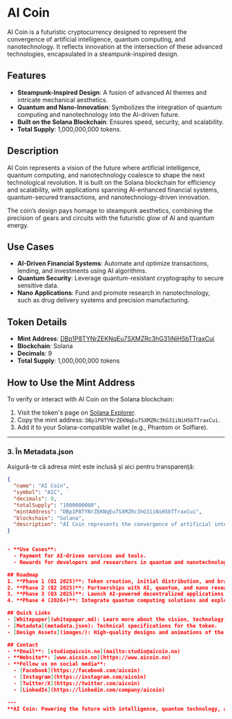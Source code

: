 # AI Coin

AI Coin is a futuristic cryptocurrency designed to represent the convergence of artificial intelligence, quantum computing, and nanotechnology. It reflects innovation at the intersection of these advanced technologies, encapsulated in a steampunk-inspired design.

## Features
- **Steampunk-Inspired Design**: A fusion of advanced AI themes and intricate mechanical aesthetics.
- **Quantum and Nano-Innovation**: Symbolizes the integration of quantum computing and nanotechnology into the AI-driven future.
- **Built on the Solana Blockchain**: Ensures speed, security, and scalability.
- **Total Supply**: 1,000,000,000 tokens.

## Description
AI Coin represents a vision of the future where artificial intelligence, quantum computing, and nanotechnology coalesce to shape the next technological revolution. It is built on the Solana blockchain for efficiency and scalability, with applications spanning AI-enhanced financial systems, quantum-secured transactions, and nanotechnology-driven innovation.

The coin’s design pays homage to steampunk aesthetics, combining the precision of gears and circuits with the futuristic glow of AI and quantum energy.

## Use Cases
- **AI-Driven Financial Systems**: Automate and optimize transactions, lending, and investments using AI algorithms.
- **Quantum Security**: Leverage quantum-resistant cryptography to secure sensitive data.
- **Nano Applications**: Fund and promote research in nanotechnology, such as drug delivery systems and precision manufacturing.


## Token Details
- **Mint Address**: [DBp1P8TYNrZEKNqEu7SXMZRc3hG31iNiH5bTTraxCui](https://explorer.solana.com/address/DBp1P8TYNrZEKNqEu7SXMZRc3hG31iNiH5bTTraxCui?cluster=mainnet)
- **Blockchain**: Solana
- **Decimals**: 9
- **Total Supply**: 1,000,000,000 tokens

## How to Use the Mint Address
To verify or interact with AI Coin on the Solana blockchain:
1. Visit the token's page on [Solana Explorer](https://explorer.solana.com/address/DBp1P8TYNrZEKNqEu7SXMZRc3hG31iNiH5bTTraxCui?cluster=mainnet).
2. Copy the mint address: `DBp1P8TYNrZEKNqEu7SXMZRc3hG31iNiH5bTTraxCui`.
3. Add it to your Solana-compatible wallet (e.g., Phantom or Solflare).

---

### **3. În Metadata.json**
Asigură-te că adresa mint este inclusă și aici pentru transparență:

```json
{
  "name": "AI Coin",
  "symbol": "AIC",
  "decimals": 9,
  "totalSupply": "1000000000",
  "mintAddress": "DBp1P8TYNrZEKNqEu7SXMZRc3hG31iNiH5bTTraxCui",
  "blockchain": "Solana",
  "description": "AI Coin represents the convergence of artificial intelligence, quantum computing, and nanotechnology. Built for efficiency and scalability, it is designed to power the next wave of innovation."
}


- **Use Cases**:
  - Payment for AI-driven services and tools.
  - Rewards for developers and researchers in quantum and nanotechnology projects.

## Roadmap
1. **Phase 1 (Q1 2025)**: Token creation, initial distribution, and branding.
2. **Phase 2 (Q2 2025)**: Partnerships with AI, quantum, and nano research institutions.
3. **Phase 3 (Q3 2025)**: Launch AI-powered decentralized applications (dApps).
4. **Phase 4 (2026+)**: Integrate quantum computing solutions and explore funding for nanotechnology innovations.

## Quick Links
- [Whitepaper](whitepaper.md): Learn more about the vision, technology, and roadmap of AI Coin.
- [Metadata](metadata.json): Technical specifications for the token.
- [Design Assets](images/): High-quality designs and animations of the coin.

## Contact
- **Email**: [studio@aicoin.no](mailto:studio@aicoin.no)
- **Website**: [www.aicoin.no](https://www.aicoin.no)
- **Follow us on social media**:
  - [Facebook](https://facebook.com/aicoin)
  - [Instagram](https://instagram.com/aicoin)
  - [Twitter/X](https://twitter.com/aicoin)
  - [LinkedIn](https://linkedin.com/company/aicoin)

---
**AI Coin: Powering the future with intelligence, quantum technology, and nanotechnology.**
